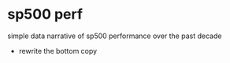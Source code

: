 # sp500 perf
simple data narrative of sp500 performance over the past decade

- rewrite the bottom copy